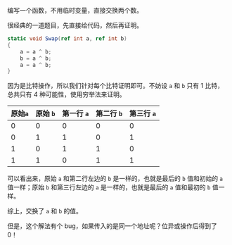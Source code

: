 编写一个函数，不用临时变量，直接交换两个数。

很经典的一道题目，先直接给代码，然后再证明。
``` csharp
static void Swap(ref int a, ref int b)
{
	a = a ^ b;
	b = a ^ b;
	a = a ^ b;
}
```

因为是比特操作，所以我们针对每个比特证明即可。不妨设 `a` 和 `b` 只有 1 比特，总共只有 4 种可能性，使用穷举法来证明。

| 原始`a` | 原始 `b` | 第一行 `a` | 第二行 `b` | 第三行 `a` |
|--|--|--|--|--|
| 0 | 0 | 0 | 0 | 0 |
| 0 | 1 | 1 | 0 | 1 |
| 1 | 0 | 1 | 1 | 0 |
| 1 | 1 | 0 | 1 | 1 |

可以看出来，原始 `a` 和第二行左边的 `b` 是一样的，也就是最后的 `b` 值和初始的 `a` 值一样；原始 `b` 和第三行左边的 `a` 是一样的，也就是最后的 `a` 值和最初的 `b` 值一样。

综上，交换了 `a` 和 `b` 的值。

但是，这个解法有个 bug，如果传入的是同一个地址呢？位异或操作后得到了 0！
